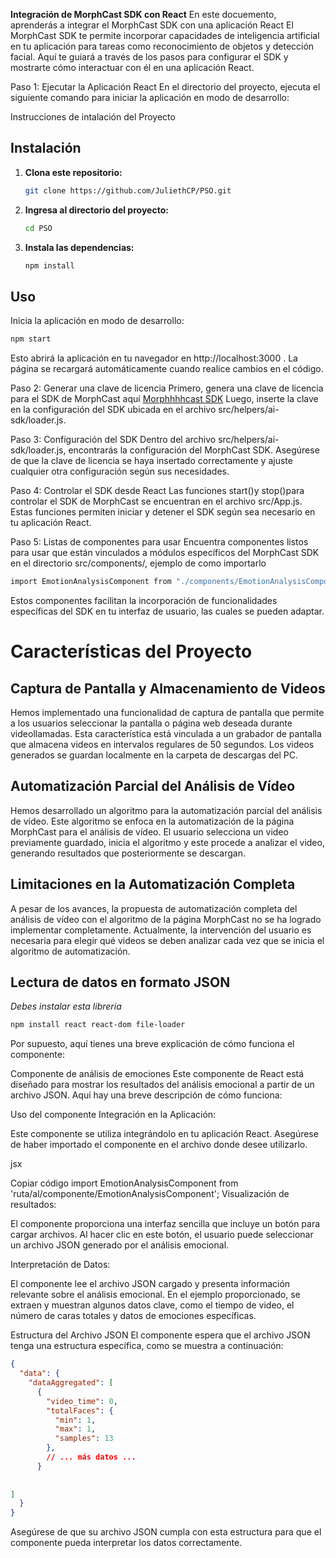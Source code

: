 **Integración de MorphCast SDK con React**
En este docuemento, aprenderás a integrar el MorphCast SDK con una aplicación React  El MorphCast SDK te permite incorporar capacidades de inteligencia artificial en tu aplicación para tareas como reconocimiento de objetos y detección facial. Aquí te guiará a través de los pasos para configurar el SDK y mostrarte cómo interactuar con él en una aplicación React.

Paso 1: Ejecutar la Aplicación React
En el directorio del proyecto, ejecuta el siguiente comando para iniciar la aplicación en modo de desarrollo:

Instrucciones de intalación del Proyecto 

## Instalación

1. **Clona este repositorio:**
    ```bash
    git clone https://github.com/JuliethCP/PSO.git
    ```

2. **Ingresa al directorio del proyecto:**
    ```bash
    cd PSO
    ```

3. **Instala las dependencias:**
    ```bash
    npm install
    ```

## Uso

Inicia la aplicación en modo de desarrollo:



```bash
npm start

```
Esto abrirá la aplicación en tu navegador en http://localhost:3000 . La página se recargará automáticamente cuando realice cambios en el código.

Paso 2: Generar una clave de licencia
Primero, genera una clave de licencia para el SDK de MorphCast aquí [Morphhhhcast SDK](https://www.morphcast.com/sdk-licence-request/)  Luego, inserte la clave en la configuración del SDK ubicada en el archivo src/helpers/ai-sdk/loader.js.

Paso 3: Configuración del SDK
Dentro del archivo src/helpers/ai-sdk/loader.js, encontrarás la configuración del MorphCast SDK. Asegúrese de que la clave de licencia se haya insertado correctamente y ajuste cualquier otra configuración según sus necesidades.

Paso 4: Controlar el SDK desde React
Las funciones start()y stop()para controlar el SDK de MorphCast se encuentran en el archivo src/App.js. Estas funciones permiten iniciar y detener el SDK según sea necesario en tu aplicación React.

Paso 5: Listas de componentes para usar
Encuentra componentes listos para usar que están vinculados a módulos específicos del MorphCast SDK en el directorio src/components/, ejemplo de como importarlo
```bash
import EmotionAnalysisComponent from "./components/EmotionAnalysisComponent ";
```
 Estos componentes facilitan la incorporación de funcionalidades específicas del SDK en tu interfaz de usuario, las cuales se pueden adaptar.

# Características del Proyecto

## Captura de Pantalla y Almacenamiento de Videos

Hemos implementado una funcionalidad de captura de pantalla que permite a los usuarios seleccionar la pantalla o página web deseada durante videollamadas. Esta característica está vinculada a un grabador de pantalla que almacena videos en intervalos regulares de 50 segundos. Los videos generados se guardan localmente en la carpeta de descargas del PC.

## Automatización Parcial del Análisis de Vídeo

Hemos desarrollado un algoritmo para la automatización parcial del análisis de vídeo. Este algoritmo se enfoca en la automatización de la página MorphCast para el análisis de vídeo. El usuario selecciona un video previamente guardado, inicia el algoritmo y este procede a analizar el video, generando resultados que posteriormente se descargan.

## Limitaciones en la Automatización Completa

A pesar de los avances, la propuesta de automatización completa del análisis de vídeo con el algoritmo de la página MorphCast no se ha logrado implementar completamente. Actualmente, la intervención del usuario es necesaria para elegir qué videos se deben analizar cada vez que se inicia el algoritmo de automatización.

## Lectura de datos en formato JSON
*Debes instalar esta libreria*
```bash
npm install react react-dom file-loader
```

Por supuesto, aquí tienes una breve explicación de cómo funciona el componente:

Componente de análisis de emociones
Este componente de React está diseñado para mostrar los resultados del análisis emocional a partir de un archivo JSON. Aquí hay una breve descripción de cómo funciona:

Uso del componente
Integración en la Aplicación:

Este componente se utiliza integrándolo en tu aplicación React. Asegúrese de haber importado el componente en el archivo donde desee utilizarlo.

jsx

Copiar código
import EmotionAnalysisComponent from 'ruta/al/componente/EmotionAnalysisComponent';
Visualización de resultados:

El componente proporciona una interfaz sencilla que incluye un botón para cargar archivos. Al hacer clic en este botón, el usuario puede seleccionar un archivo JSON generado por el análisis emocional.

Interpretación de Datos:

El componente lee el archivo JSON cargado y presenta información relevante sobre el análisis emocional. En el ejemplo proporcionado, se extraen y muestran algunos datos clave, como el tiempo de video, el número de caras totales y datos de emociones específicas.

Estructura del Archivo JSON
El componente espera que el archivo JSON tenga una estructura específica, como se muestra a continuación:

```json
{
  "data": {
    "dataAggregated": [
      {
        "video_time": 0,
        "totalFaces": {
          "min": 1,
          "max": 1,
          "samples": 13
        },
        // ... más datos ...
      }
    
   
]
  }
}
```
Asegúrese de que su archivo JSON cumpla con esta estructura para que el componente pueda interpretar los datos correctamente.
